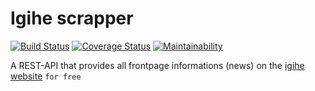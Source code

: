 # Igihe scrapper

[![Build Status](https://travis-ci.org/RedJanvier/scrap-igihe.svg?branch=develop)](https://travis-ci.org/RedJanvier/scrap-igihe)
[![Coverage Status](https://coveralls.io/repos/github/RedJanvier/scrap-igihe/badge.svg?branch=ft-project-setup)](https://coveralls.io/github/RedJanvier/scrap-igihe?branch=ft-project-setup)
[![Maintainability](https://api.codeclimate.com/v1/badges/c74c048c9917791736ab/maintainability)](https://codeclimate.com/github/RedJanvier/scrap-igihe/maintainability)

A REST-API that provides all frontpage informations (news) on the [igihe website](http://igihe.com) `for free`

